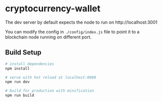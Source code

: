 # cryptocurrency-wallet

The dev server by default expects the node to run on http://localhost:3001

You can modify the config in `./config/index.js` file to point it to a blockchain node running on different port.

## Build Setup


``` bash
# install dependencies
npm install

# serve with hot reload at localhost:8080
npm run dev

# build for production with minification
npm run build
```
